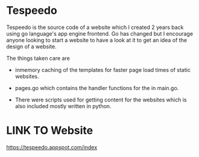 Tespeedo
========

Tespeedo is the source code of a website which I created 2 years back using go language's app engine frontend. Go has changed but I encourage anyone looking to start a website to have a look at it to get an idea of the design of a website. 

The things taken care are

* inmemory caching of the templates for faster page load times of static websites.
* pages.go which contains the handler functions for the in main.go. 

* There were scripts used for getting content for the websites which is also included mostly written in python.

LINK TO Website
===============

https://tespeedo.appspot.com/index
